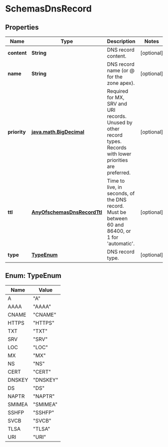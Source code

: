 # SchemasDnsRecord

## Properties
Name | Type | Description | Notes
------------ | ------------- | ------------- | -------------
**content** | **String** | DNS record content. |  [optional]
**name** | **String** | DNS record name (or @ for the zone apex). |  [optional]
**priority** | [**java.math.BigDecimal**](BigDecimal.md) | Required for MX, SRV and URI records. Unused by other record types. Records with lower priorities are preferred. |  [optional]
**ttl** | [**AnyOfschemasDnsRecordTtl**](AnyOfschemasDnsRecordTtl.md) | Time to live, in seconds, of the DNS record. Must be between 60 and 86400, or 1 for &#x27;automatic&#x27;. |  [optional]
**type** | [**TypeEnum**](#TypeEnum) | DNS record type. |  [optional]

<a name="TypeEnum"></a>
## Enum: TypeEnum
Name | Value
---- | -----
A | &quot;A&quot;
AAAA | &quot;AAAA&quot;
CNAME | &quot;CNAME&quot;
HTTPS | &quot;HTTPS&quot;
TXT | &quot;TXT&quot;
SRV | &quot;SRV&quot;
LOC | &quot;LOC&quot;
MX | &quot;MX&quot;
NS | &quot;NS&quot;
CERT | &quot;CERT&quot;
DNSKEY | &quot;DNSKEY&quot;
DS | &quot;DS&quot;
NAPTR | &quot;NAPTR&quot;
SMIMEA | &quot;SMIMEA&quot;
SSHFP | &quot;SSHFP&quot;
SVCB | &quot;SVCB&quot;
TLSA | &quot;TLSA&quot;
URI | &quot;URI&quot;
